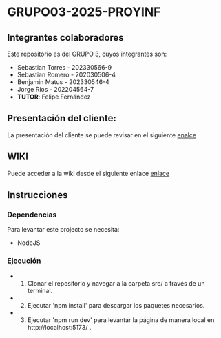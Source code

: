# GRUPO03-2025-PROYINF

## Integrantes colaboradores
Este repositorio es del GRUPO 3, cuyos integrantes son:

 * Sebastian Torres - 202330566-9  
 * Sebastian Romero - 202030506-4  
 * Benjamin Matus   - 202330546-4
 * Jorge Ríos       - 202204564-7
* **TUTOR**: Felipe Fernández 

## Presentación del cliente:
La presentación del cliente se puede revisar en el siguiente [enalce](https://aula.usm.cl/pluginfile.php/6994529/mod_resource/content/1/video1943571039.mp4)

## WIKI
Puede acceder a la wiki desde el siguiente enlace [enlace](https://github.com/sebadaba/GRUPO03-2025-PROYINF/wiki)

## Instrucciones
### Dependencias
Para levantar este projecto se necesita:
- NodeJS

### Ejecución
- 1) Clonar el repositorio y navegar a la carpeta src/ a través de un terminal.
- 2) Ejecutar 'npm install' para descargar los paquetes necesarios.
- 3) Ejecutar 'npm run dev' para levantar la página de manera local en http://localhost:5173/ .

